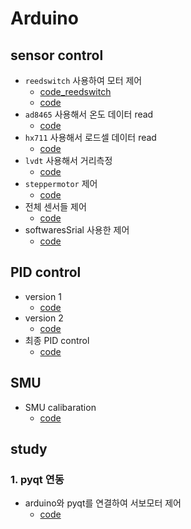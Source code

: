 # Arduino

## sensor control
<!-- ### 1. reedswitch -->
- `reedswitch` 사용하여 모터 제어
  - [code_reedswitch](https://github.com/yuumiin/Arduino/blob/master/arduino_sensor/reedswitch/reedswitch.ino)
  - [code](https://github.com/yuumiin/Arduino/blob/master/0302_3/0302_3.ino) 
- `ad8465` 사용해서 온도 데이터 read
  - [code](https://github.com/yuumiin/Arduino/blob/master/ad8495/ad8495.ino)
- `hx711` 사용해서 로드셀 데이터 read
  - [code](https://github.com/yuumiin/Arduino/blob/master/arduino_sensor/hx711/hx711.ino)
- `lvdt` 사용해서 거리측정
  - [code](https://github.com/yuumiin/Arduino/blob/master/arduino_sensor/lvdt/lvdt.ino)
- `steppermotor` 제어
  - [code](https://github.com/yuumiin/Arduino/blob/master/arduino_sensor/steppermotor/steppermotor.ino)
- 전체 센서들 제어 
  - [code](https://github.com/yuumiin/Arduino/blob/master/0122/0122.ino)
- softwaresSrial 사용한 제어
  - [code](https://github.com/yuumiin/Arduino/tree/master/softwareSerial)

## PID control
- version 1
  - [code](https://github.com/yuumiin/Arduino/blob/master/pid/pid.ino)
- version 2
  - [code](https://github.com/yuumiin/Arduino/blob/master/PID_temperature/PID_temperature.ino)
- 최종 PID control
  - [code](https://github.com/yuumiin/Arduino/blob/master/LPF/LPF.ino)
 
## SMU
- SMU calibaration
  - [code](https://github.com/yuumiin/Arduino/blob/master/smu/smu.ino)

## study
### 1. pyqt 연동
- arduino와 pyqt를 연결하여 서보모터 제어
  - [code](https://github.com/yuumiin/Arduino/blob/master/arduino_pyqt_connect/sketch_jan05a/sketch_jan05a.ino)
